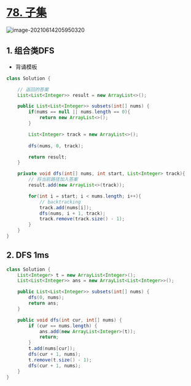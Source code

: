 # [78. 子集](https://leetcode-cn.com/problems/subsets/)

![image-20210614205950320](https://raw.githubusercontent.com/TWDH/Leetcode-From-Zero/pictures/img/image-20210614205950320.png)

## 1. 组合类DFS

* 背诵模板

```java
class Solution {

    // 返回的答案
    List<List<Integer>> result = new ArrayList<>();

    public List<List<Integer>> subsets(int[] nums) {
        if(nums == null || nums.length == 0){
            return new ArrayList<>();
        }

        List<Integer> track = new ArrayList<>();
        
        dfs(nums, 0, track);

        return result;
    }

    private void dfs(int[] nums, int start, List<Integer> track){
        // 将当前路径加入答案
        result.add(new ArrayList<>(track));

        for(int i = start; i < nums.length; i++){
            // backtracking
            track.add(nums[i]);
            dfs(nums, i + 1, track);
            track.remove(track.size() - 1);
        }
    }
}
```

## 2. DFS 1ms

```java
class Solution {
    List<Integer> t = new ArrayList<Integer>();
    List<List<Integer>> ans = new ArrayList<List<Integer>>();

    public List<List<Integer>> subsets(int[] nums) {
        dfs(0, nums);
        return ans;
    }

    public void dfs(int cur, int[] nums) {
        if (cur == nums.length) {
            ans.add(new ArrayList<Integer>(t));
            return;
        }
        t.add(nums[cur]);
        dfs(cur + 1, nums);
        t.remove(t.size() - 1);
        dfs(cur + 1, nums);
    }
}
```

